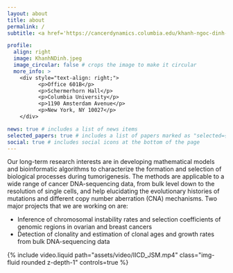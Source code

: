 ```yaml
---
layout: about
title: about
permalink: /
subtitle: <a href='https://cancerdynamics.columbia.edu/khanh-ngoc-dinh-phd'>Associate Research Scientist</a> in the <a href='https://cancerdynamics.columbia.edu'>Irving Institute for Cancer Dynamics</a> and the <a href='https://stat.columbia.edu'>Department of Statistics</a> at <a href='https://www.columbia.edu'>Columbia University</a>.

profile:
  align: right
  image: KhanhNDinh.jpeg
  image_circular: false # crops the image to make it circular
  more_info: >
    <div style="text-align: right;">
          <p>Office 601B</p>
          <p>Schermerhorn Hall</p>
          <p>Columbia University</p>
          <p>1190 Amsterdam Avenue</p>
          <p>New York, NY 10027</p>
    </div>

news: true # includes a list of news items
selected_papers: true # includes a list of papers marked as "selected={true}"
social: true # includes social icons at the bottom of the page
---
```


Our long-term research interests are in developing mathematical models and bioinformatic algorithms to characterize the formation and selection of biological processes during tumorigenesis. The methods are applicable to a wide range of cancer DNA-sequencing data, from bulk level down to the resolution of single cells, and help elucidating the evolutionary histories of mutations and different copy number aberration (CNA) mechanisms. Two major projects that we are working on are:

- Inference of chromosomal instability rates and selection coefficients of genomic regions in ovarian and breast cancers
- Detection of clonality and estimation of clonal ages and growth rates from bulk DNA-sequencing data

{% include video.liquid path="assets/video/IICD_JSM.mp4" class="img-fluid rounded z-depth-1" controls=true %}
